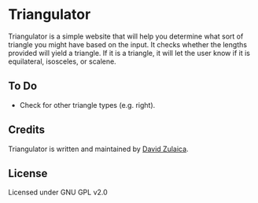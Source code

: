 # Triangulator
Triangulator is a simple website that will help you determine what sort of triangle you might have based on the input. It checks whether the lengths provided will yield a triangle. If it is a triangle, it will let the user know if it is equilateral, isosceles, or scalene.

## To Do
- Check for other triangle types (e.g. right).

## Credits
Triangulator is written and maintained by [David Zulaica](http://zulaica.info).

## License
Licensed under GNU GPL v2.0
